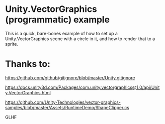# Unity.VectorGraphics (programmatic) example

This is a quick, bare-bones example of how to set up a Unity.VectorGraphics scene with a circle in it, and how to render that to a sprite.

# Thanks to:

https://github.com/github/gitignore/blob/master/Unity.gitignore

https://docs.unity3d.com/Packages/com.unity.vectorgraphics@1.0/api/Unity.VectorGraphics.html

https://github.com/Unity-Technologies/vector-graphics-samples/blob/master/Assets/RuntimeDemo/ShapeClipper.cs

GLHF
